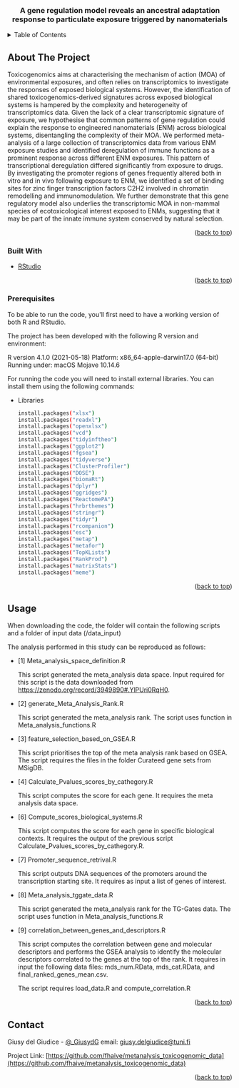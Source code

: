 <div id="top"></div>

<br />
<div align="center">

<h3 align="center">A gene regulation model reveals an ancestral adaptation response to particulate exposure triggered by nanomaterials</h3>

</div>



<!-- TABLE OF CONTENTS -->
<details>
  <summary>Table of Contents</summary>
  <ol>
    <li>
      <a href="#about-the-project">About The Project</a>
      <ul>
        <li><a href="#built-with">Built With</a></li>
      </ul>
    </li>
    <li>
      <a href="#getting-started">Prerequisites</a>
    </li>
    <li><a href="#usage">Usage</a></li>
    <li><a href="#contact">Contact</a></li>
  </ol>
</details>



<!-- ABOUT THE PROJECT -->
## About The Project

Toxicogenomics aims at characterising the mechanism of action (MOA) of environmental exposures, and often relies on transcriptomics to investigate the responses of exposed biological systems. However, the identification of shared toxicogenomics-derived signatures across exposed biological systems is hampered by the complexity and heterogeneity of transcriptomics data. Given the lack of a clear transcriptomic signature of exposure, we hypothesise that common patterns of gene regulation could explain the response to engineered nanomaterials (ENM) across biological systems, disentangling the complexity of their MOA. We performed meta-analysis of a large collection of transcriptomics data from various ENM exposure studies and identified deregulation of immune functions as a prominent response across different ENM exposures. This pattern of transcriptional deregulation differed significantly from exposure to drugs. By investigating the promoter regions of genes frequently altered both in vitro and in vivo following exposure to ENM, we identified a set of binding sites for zinc finger transcription factors C2H2 involved in chromatin remodelling and immunomodulation. We further demonstrate that this gene regulatory model also underlies the transcriptomic MOA in non-mammal species of ecotoxicological interest exposed to ENMs, suggesting that it may be part of the innate immune system conserved by natural selection.

<p align="right">(<a href="#top">back to top</a>)</p>



### Built With

* [RStudio](https://www.rstudio.com)

<p align="right">(<a href="#top">back to top</a>)</p>



<!-- GETTING STARTED -->

### Prerequisites

To be able to run the code, you'll first need to have a working version of both R and RStudio.

The project has been developed with the following R version and environment:

R version 4.1.0 (2021-05-18)
Platform: x86_64-apple-darwin17.0 (64-bit)
Running under: macOS Mojave 10.14.6

For running the code you will need to install external libraries.
You can install them using the following commands:

* Libraries
  ```sh
  install.packages("xlsx")
  install.packages("readxl")
  install.packages("openxlsx")
  install.packages("vcd")
  install.packages("tidyinftheo")
  install.packages("ggplot2")
  install.packages("fgsea")
  install.packages("tidyverse")
  install.packages("ClusterProfiler")
  install.packages("DOSE")
  install.packages("biomaRt")
  install.packages("dplyr")
  install.packages("ggridges")
  install.packages("ReactomePA")
  install.packages("hrbrthemes")
  install.packages("stringr")
  install.packages("tidyr")
  install.packages("rcompanion")
  install.packages("esc")
  install.packages("metap")
  install.packages("metafor")
  install.packages("TopKLists")
  install.packages("RankProd")
  install.packages("matrixStats")
  install.packages("meme")
  ```
<p align="right">(<a href="#top">back to top</a>)</p>



<!-- USAGE EXAMPLES -->
## Usage

When downloading the code, the folder will contain the following scripts and a folder of input data (/data_input)



The analysis performed in this study can be reproduced as follows:

- [1] Meta_analysis_space_definition.R

	This script generated the meta_analysis data space. Input required for this script is the data downloaded from  https://zenodo.org/record/3949890#.YlPUri0RqH0.  


- [2]  generate_Meta_Analysis_Rank.R 

	This script generated the meta_analysis rank. The script uses function in Meta_analysis_functions.R 

- [3] feature_selection_based_on_GSEA.R
	
	This script prioritises the top of the meta analysis rank based on GSEA. The script requires the files in the folder Curateed gene sets from MSigDB.  


- [4] Calculate_Pvalues_scores_by_cathegory.R

	This script computes the score for each gene. It requires the meta analysis data space. 


- [6] Compute_scores_biological_systems.R

	This script computes the score for each gene in specific biological contexts. It requires the output of the previous script Calculate_Pvalues_scores_by_cathegory.R.

- [7] Promoter_sequence_retrival.R

	This script outputs DNA sequences of the promoters around the transcription starting site. It requires as input a list of genes of interest.

- [8] Meta_analysis_tggate_data.R

	This script generated the meta_analysis rank for the TG-Gates data. The script uses function in Meta_analysis_functions.R 

- [9] correlation_between_genes_and_descriptors.R 
	
	This script computes the correlation between gene and molecular descriptors and performs the GSEA analysis to identify the molecular descriptors correlated to the genes at the top of the rank. It requires in input the following data files: mds_num.RData, mds_cat.RData, and final_ranked_genes_mean.csv. 

	The script requires load_data.R and compute_correlation.R


<p align="right">(<a href="#top">back to top</a>)</p>



<!-- CONTACT -->
## Contact

Giusy del Giudice - [@_GiusydG](https://twitter.com/_GiusydG)
email: giusy.delgiudice@tuni.fi

Project Link: [https://github.com/fhaive/metanalysis_toxicogenomic_data](https://github.com/fhaive/metanalysis_toxicogenomic_data)

<p align="right">(<a href="#top">back to top</a>)</p>

